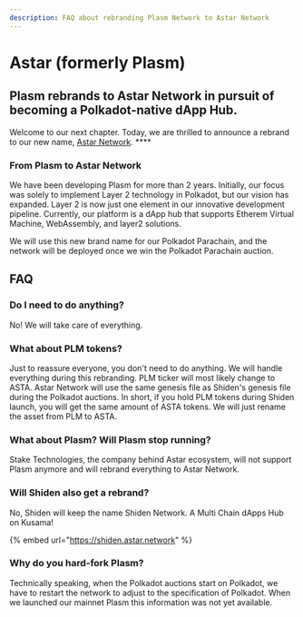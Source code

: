 ```yaml
---
description: FAQ about rebranding Plasm Network to Astar Network
---
```


# Astar (formerly Plasm)

## **Plasm rebrands to Astar Network in pursuit of becoming a Polkadot-native dApp Hub.** <a href="#ca4e" id="ca4e"></a>

&#x20;Welcome to our next chapter. Today, we are thrilled to announce a rebrand to our new name, [Astar Network](https://astar.network). ****&#x20;

### From Plasm to Astar Network

We have been developing Plasm for more than 2 years. Initially, our focus was solely to implement Layer 2 technology in Polkadot, but our vision has expanded. Layer 2 is now just one element in our innovative development pipeline. Currently, our platform is a dApp hub that supports Etherem Virtual Machine, WebAssembly, and layer2 solutions.

&#x20;We will use this new brand name for our Polkadot Parachain, and the network will be deployed once we win the Polkadot Parachain auction.&#x20;

## **FAQ**

### Do I need to do anything?

No! We will take care of everything.

### What about PLM tokens?

Just to reassure everyone, you don't need to do anything. We will handle everything during this rebranding. PLM ticker will most likely change to ASTA. Astar Network will use the same genesis file as Shiden's genesis file during the Polkadot auctions. In short, if you hold PLM tokens during Shiden launch, you will get the same amount of ASTA tokens. We will just rename the asset from PLM to ASTA.

### What about Plasm? Will Plasm stop running?

Stake Technologies, the company behind Astar ecosystem, will not support Plasm anymore and will rebrand everything to Astar Network.

### Will Shiden also get a rebrand?

No, Shiden will keep the name Shiden Network. A Multi Chain dApps Hub on Kusama!&#x20;

{% embed url="https://shiden.astar.network" %}

### Why do you hard-fork Plasm?

Technically speaking, when the Polkadot auctions start on Polkadot, we have to restart the network to adjust to the specification of Polkadot. When we launched our mainnet Plasm this information was not yet available.&#x20;
